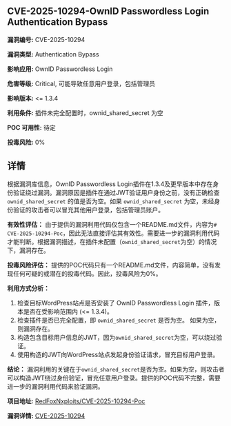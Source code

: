 ## CVE-2025-10294-OwnID Passwordless Login Authentication Bypass

**漏洞编号:** CVE-2025-10294

**漏洞类型:** Authentication Bypass

**影响应用:** OwnID Passwordless Login

**危害等级:** Critical, 可能导致任意用户登录，包括管理员

**影响版本:** <= 1.3.4

**利用条件:** 插件未完全配置时，ownid_shared_secret 为空

**POC 可用性:** 待定

**投毒风险:** 0%

## 详情

根据漏洞库信息，OwnID Passwordless Login插件在1.3.4及更早版本中存在身份验证绕过漏洞。漏洞原因是插件在通过JWT验证用户身份之前，没有正确检查 `ownid_shared_secret` 的值是否为空。如果 `ownid_shared_secret` 为空，未经身份验证的攻击者可以冒充其他用户登录，包括管理员账户。

**有效性评估：**
由于提供的漏洞利用代码仅包含一个README.md文件，内容为`# CVE-2025-10294-Poc`，因此无法直接评估其有效性。需要进一步的漏洞利用代码才能判断。根据漏洞描述，在插件未配置（`ownid_shared_secret`为空）的情况下，漏洞存在。

**投毒风险评估：**
提供的POC代码只有一个README.md文件，内容简单，没有发现任何可疑的或潜在的投毒代码。因此，投毒风险为0%。

**利用方式分析：**
1.  检查目标WordPress站点是否安装了 OwnID Passwordless Login 插件，版本是否在受影响范围内 (<= 1.3.4)。
2.  检查插件是否已完全配置，即 `ownid_shared_secret` 是否为空。 如果为空，则漏洞存在。
3.  构造包含目标用户信息的JWT，因为`ownid_shared_secret`为空，可以绕过验证。
4.  使用构造的JWT向WordPress站点发起身份验证请求，冒充目标用户登录。

**结论：** 漏洞利用的关键在于`ownid_shared_secret`是否为空。如果为空，则攻击者可以构造JWT绕过身份验证，冒充任意用户登录。提供的POC代码不完整，需要进一步的漏洞利用代码来验证漏洞。

**项目地址:** [RedFoxNxploits/CVE-2025-10294-Poc](https://github.com/RedFoxNxploits/CVE-2025-10294-Poc)

**漏洞详情:** [CVE-2025-10294](https://nvd.nist.gov/vuln/detail/CVE-2025-10294)